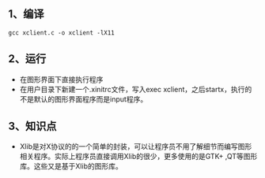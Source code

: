 ## 1、编译
```
gcc xclient.c -o xclient -lX11
```

## 2、运行
* 在图形界面下直接执行程序
* 在用户目录下新建一个.xinitrc文件，写入exec xclient，之后startx，执行的不是默认的图形界面程序而是input程序。

## 3、知识点
* Xlib是对X协议的的一个简单的封装，可以让程序员不用了解细节而编写图形相关程序。实际上程序员直接调用Xlib的很少，更多使用的是GTK+ ,QT等图形库。这些又是基于Xlib的图形库。